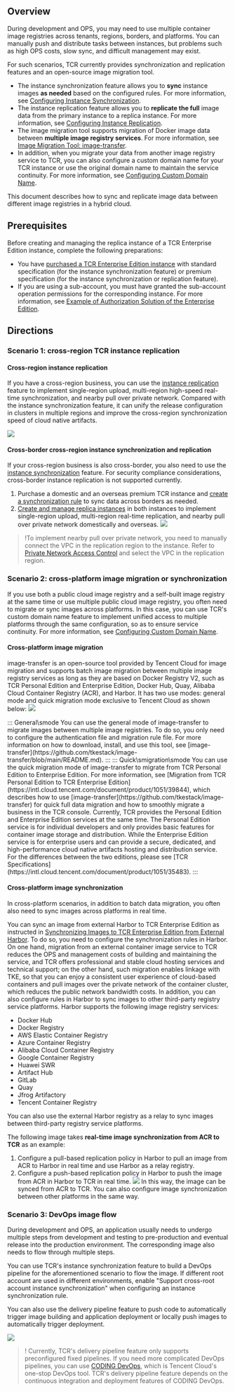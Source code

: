 ## Overview

During development and OPS, you may need to use multiple container image registries across tenants, regions, borders, and platforms. You can manually push and distribute tasks between instances, but problems such as high OPS costs, slow sync, and difficult management may exist.

For such scenarios, TCR currently provides synchronization and replication features and an open-source image migration tool.
- The instance synchronization feature allows you to **sync** instance images **as needed** based on the configured rules. For more information, see [Configuring Instance Synchronization](https://intl.cloud.tencent.com/document/product/1051/35494).
- The instance replication feature allows you to **replicate the full** image data from the primary instance to a replica instance. For more information, see [Configuring Instance Replication](https://intl.cloud.tencent.com/document/product/1051/39845).
- The image migration tool supports migration of Docker image data between **multiple image registry services**. For more information, see [Image Migration Tool: image-transfer](https://github.com/tkestack/image-transfer).
- In addition, when you migrate your data from another image registry service to TCR, you can also configure a custom domain name for your TCR instance or use the original domain name to maintain the service continuity. For more information, see [Configuring Custom Domain Name](https://www.tencentcloud.com/document/product/1051/43983).

This document describes how to sync and replicate image data between different image registries in a hybrid cloud.

## Prerequisites

Before creating and managing the replica instance of a TCR Enterprise Edition instance, complete the following preparations:

- You have [purchased a TCR Enterprise Edition instance](https://intl.cloud.tencent.com/document/product/1051/39088) with standard specification (for the instance synchronization feature) or premium specification (for the instance synchronization or replication feature).
- If you are using a sub-account, you must have granted the sub-account operation permissions for the corresponding instance. For more information, see [Example of Authorization Solution of the Enterprise Edition](https://intl.cloud.tencent.com/document/product/1051/37248).


## Directions

### Scenario 1: cross-region TCR instance replication

#### Cross-region instance replication

If you have a cross-region business, you can use the [instance replication](https://intl.cloud.tencent.com/document/product/1051/39845) feature to implement single-region upload, multi-region high-speed real-time synchronization, and nearby pull over private network. Compared with the instance synchronization feature, it can unify the release configuration in clusters in multiple regions and improve the cross-region synchronization speed of cloud native artifacts.

![](https://main.qcloudimg.com/raw/96e4f98d287af0d7b8c6ae54c631e33b.png)

#### Cross-border cross-region instance synchronization and replication

If your cross-region business is also cross-border, you also need to use the [instance synchronization](https://intl.cloud.tencent.com/document/product/1051/35494) feature. For security compliance considerations, cross-border instance replication is not supported currently.
1. Purchase a domestic and an overseas premium TCR instance and [create a synchronization rule](https://intl.cloud.tencent.com/document/product/1051/35494#.E5.88.9B.E5.BB.BA.E5.90.8C.E6.AD.A5.E8.A7.84.E5.88.99) to sync data across borders as needed.
2. [Create and manage replica instances](https://intl.cloud.tencent.com/document/product/1051/39845#.E5.88.9B.E5.BB.BA.E5.B9.B6.E7.AE.A1.E7.90.86.E5.A4.8D.E5.88.B6.E5.AE.9E.E4.BE.8B) in both instances to implement single-region upload, multi-region real-time replication, and nearby pull over private network domestically and overseas.
![](https://qcloudimg.tencent-cloud.cn/raw/892c4b757db9af5b0e7b62b632710018.png)
> !To implement nearby pull over private network, you need to manually connect the VPC in the replication region to the instance. Refer to [Private Network Access Control](https://intl.cloud.tencent.com/document/product/1051/35492) and select the VPC in the replication region.


### Scenario 2: cross-platform image migration or synchronization

If you use both a public cloud image registry and a self-built image registry at the same time or use multiple public cloud image registry, you often need to migrate or sync images across platforms. In this case, you can use TCR's custom domain name feature to implement unified access to multiple platforms through the same configuration, so as to ensure service continuity. For more information, see [Configuring Custom Domain Name](https://www.tencentcloud.com/document/product/1051/43983).

#### Cross-platform image migration

image-transfer is an open-source tool provided by Tencent Cloud for image migration and supports batch image migration between multiple image registry services as long as they are based on Docker Registry V2, such as TCR Personal Edition and Enterprise Edition, Docker Hub, Quay, Alibaba Cloud Container Registry (ACR), and Harbor. It has two use modes: general mode and quick migration mode exclusive to Tencent Cloud as shown below:
![](https://qcloudimg.tencent-cloud.cn/raw/c66431f1bd3fd2369ccac7bb29d5a9bb.png)

<dx-tabs>
::: General\smode
You can use the general mode of image-transfer to migrate images between multiple image registries. To do so, you only need to configure the authentication file and migration rule file. For more information on how to download, install, and use this tool, see [image-transfer](https://github.com/tkestack/image-transfer/blob/main/README.md).
:::
::: Quick\smigration\smode
You can use the quick migration mode of image-transfer to migrate from TCR Personal Edition to Enterprise Edition. For more information, see [Migration from TCR Personal Edition to TCR Enterprise Edition](https://intl.cloud.tencent.com/document/product/1051/39844), which describes how to use [image-transfer](https://github.com/tkestack/image-transfer) for quick full data migration and how to smoothly migrate a business in the TCR console.
Currently, TCR provides the Personal Edition and Enterprise Edition services at the same time. The Personal Edition service is for individual developers and only provides basic features for container image storage and distribution. While the Enterprise Edition service is for enterprise users and can provide a secure, dedicated, and high-performance cloud native artifacts hosting and distribution service. For the differences between the two editions, please see [TCR Specifications](https://intl.cloud.tencent.com/document/product/1051/35483).
:::
</dx-tabs>





#### Cross-platform image synchronization

In cross-platform scenarios, in addition to batch data migration, you often also need to sync images across platforms in real time.

You can sync an image from external Harbor to TCR Enterprise Edition as instructed in [Synchronizing Images to TCR Enterprise Edition from External Harbor](https://intl.cloud.tencent.com/document/product/1051/37255). To do so, you need to configure the synchronization rules in Harbor. On one hand, migration from an external container image service to TCR reduces the OPS and management costs of building and maintaining the service, and TCR offers professional and stable cloud hosting services and technical support; on the other hand, such migration enables linkage with TKE, so that you can enjoy a consistent user experience of cloud-based containers and pull images over the private network of the container cluster, which reduces the public network bandwidth costs. In addition, you can also configure rules in Harbor to sync images to other third-party registry service platforms. Harbor supports the following image registry services:

- Docker Hub
- Docker Registry
- AWS Elastic Container Registry
- Azure Container Registry
- Alibaba Cloud Container Registry
- Google Container Registry
- Huawei SWR
- Artifact Hub
- GitLab
- Quay
- Jfrog Artifactory
- Tencent Container Registry

You can also use the external Harbor registry as a relay to sync images between third-party registry service platforms.

The following image takes **real-time image synchronization from ACR to TCR** as an example:
1. Configure a pull-based replication policy in Harbor to pull an image from ACR to Harbor in real time and use Harbor as a relay registry.
2. Configure a push-based replication policy in Harbor to push the image from ACR in Harbor to TCR in real time.
![](https://staticintl.cloudcachetci.com/yehe/backend-news/IxbV124_6474945ca85e11ed9e14525400088f3a.png)
In this way, the image can be synced from ACR to TCR. You can also configure image synchronization between other platforms in the same way.


### Scenario 3: DevOps image flow

During development and OPS, an application usually needs to undergo multiple steps from development and testing to pre-production and eventual release into the production environment. The corresponding image also needs to flow through multiple steps.

You can use TCR's instance synchronization feature to build a DevOps pipeline for the aforementioned scenario to flow the image. If different root account are used in different environments, enable "Support cross-root account instance synchronization" when configuring an instance synchronization rule.

You can also use the delivery pipeline feature to push code to automatically trigger image building and application deployment or locally push images to automatically trigger deployment.


![](https://qcloudimg.tencent-cloud.cn/raw/17550d36f7b536ca7e91133e2808fe64.png)

> ! Currently, TCR's delivery pipeline feature only supports preconfigured fixed pipelines. If you need more complicated DevOps pipelines, you can use [CODING DevOps](https://console.cloud.tencent.com/coding), which is Tencent Cloud's one-stop DevOps tool. TCR's delivery pipeline feature depends on the continuous integration and deployment features of CODING DevOps.

